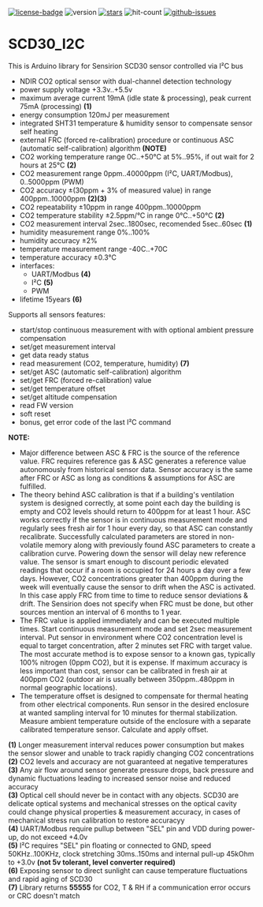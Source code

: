[![license-badge][]][license] ![version] [![stars][]][stargazers] ![hit-count] [![github-issues][]][issues]

# SCD30_I2C
This is Arduino library for Sensirion SCD30 sensor controlled via I²C bus

- NDIR CO2 optical sensor with dual-channel detection technology
- power supply voltage +3.3v..+5.5v
- maximum average current 19mA (idle state & processing), peak current 75mA (processing) **(1)**
- energy consumption 120mJ per measurement
- integrated SHT31 temperature & humidity sensor to compensate sensor self heating
- external FRC (forced re-calibration) procedure or continuous ASC (automatic self-calibration) algorithm **(NOTE)**
- CO2 working temperature range 0C..+50°C at 5%..95%, if out wait for 2 hours at 25°C **(2)**
- CO2 measurement range 0ppm..40000ppm (I²C, UART/Modbus), 0..5000ppm (PWM)
- CO2 accuracy ±(30ppm + 3% of measured value) in range 400ppm..10000ppm **(2)(3)**
- CO2 repeatability ±10ppm in range 400ppm..10000ppm
- CO2 temperature stability ±2.5ppm/°C in range 0°C..+50°C **(2)**
- CO2 measurement interval 2sec..1800sec, recomended 5sec..60sec **(1)**
- humidity measurement range 0%..100%
- humidity accuracy ±2%
- temperature measurement range -40C..+70C
- temperature accuracy ±0.3°C
- interfaces:
  - UART/Modbus **(4)**
  - I²C **(5)**
  - PWM
 - lifetime 15years **(6)**

Supports all sensors features:
 - start/stop continuous measurement with with optional ambient pressure compensation
 - set/get measurement interval
 - get data ready status
 - read measurement (CO2, temperature, humidity) **(7)**
 - set/get ASC (automatic self-calibration) algorithm
 - set/get FRC (forced re-calibration) value
 - set/get temperature offset
 - set/get altitude compensation
 - read FW version
 - soft reset
 - bonus, get error code of the last I²C command

**NOTE:**
- Major difference between ASC & FRC is the source of the reference value. FRC requires reference gas & ASC generates a reference value autonomously from historical sensor data. Sensor accuracy is the same after FRC or ASC as long as conditions & assumptions for ASC are fulfilled.
- The theory behind ASC calibration is that if a building's ventilation system is designed correctly, at some point each day the building is empty and CO2 levels should return to 400ppm for at least 1 hour. ASC works correctly if the sensor is in continuous measurement mode and regularly sees fresh air for 1 hour every day, so that ASC can constantly recalibrate. Successfully calculated parameters are stored in non-volatile memory along with previously found ASC parameters to create a calibration curve. Powering down the sensor will delay new reference value. The sensor is smart enough to discount periodic elevated readings that occur if a room is occupied for 24 hours a day over a few days. However, CO2 concentrations greater than 400ppm during the week will eventually cause the sensor to drift when the ASC is activated. In this case apply FRC from time to time to reduce sensor deviations & drift. The Sensirion does not specify when FRC must be done, but other sources mention an interval of 6 months to 1 year.
- The FRC value is applied immediately and can be executed multiple times. Start continuous measurement mode and set 2sec measurement interval. Put sensor in environment where CO2 concentration level is equal to target concentration, after 2 minutes set FRC with target value. The most accurate method is to expose sensor to a known gas, typically 100% nitrogen (0ppm CO2), but it is expense. If maximum accuracy is less important than cost, sensor can be calibrated in fresh air at 400ppm CO2 (outdoor air is usually between 350ppm..480ppm in normal geographic locations).
- The temperature offset is designed to compensate for thermal heating from other electrical components. Run sensor in the desired enclosure at wanted sampling interval for 10 minutes for thermal stabilization. Measure ambient temperature outside of the enclosure with a separate calibrated temperature sensor. Calculate and apply offset.

**(1)** Longer measurement interval reduces power consumption but makes the sensor slower and unable to track rapidly changing CO2 concentrations<br>
**(2)** CO2 levels and accuracy are not guaranteed at negative temperatures<br>
**(3)** Any air flow around sensor generate pressure drops, back pressure and dynamic fluctuations leading to increased sensor noise and reduced accuracy<br>
**(3)** Optical cell should never be in contact with any objects. SCD30 are delicate optical systems and mechanical stresses on the optical cavity could change physical properties & measurement accuracy, in cases of mechanical stress run calibration to restore accuracyy<br>
**(4)** UART/Modbus require pullup between "SEL" pin and VDD during power-up, do not exceed +4.0v<br>
**(5)** I²C requires "SEL" pin floating or connected to GND, speed 50KHz..100KHz, clock stretching 30ms..150ms and internal pull-up 45kOhm to +3.0v **(not 5v tolerant, level converter required)**<br>
**(6)** Exposing sensor to direct sunlight can cause temperature fluctuations and rapid aging of SCD30<br>
**(7)** Library returns **55555** for CO2, T & RH if a communication error occurs or CRC doesn't match<br>

[license-badge]: https://img.shields.io/badge/License-GPLv3-blue.svg
[license]:       https://choosealicense.com/licenses/gpl-3.0/
[version]:       https://img.shields.io/badge/Version-1.0.2-green.svg
[stars]:         https://img.shields.io/github/stars/enjoyneering/SCD30_I2C.svg
[stargazers]:    https://github.com/enjoyneering/SCD30_I2C/stargazers
[hit-count]:     https://hits.seeyoufarm.com/api/count/incr/badge.svg?url=https%3A%2F%2Fgithub.com%2Fenjoyneering%2FSCD30_I2C&count_bg=%2379C83D&title_bg=%23555555&icon=&icon_color=%23E7E7E7&title=hits&edge_flat=false
[github-issues]: https://img.shields.io/github/issues/enjoyneering/SCD30_I2C.svg
[issues]:        https://github.com/enjoyneering/SCD30_I2C/issues/
